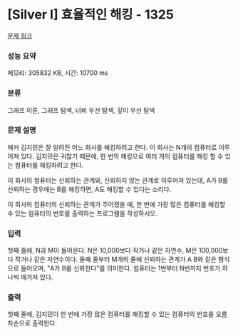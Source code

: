 # [Silver I] 효율적인 해킹 - 1325 

[문제 링크](https://www.acmicpc.net/problem/1325) 

### 성능 요약

메모리: 305832 KB, 시간: 10700 ms

### 분류

그래프 이론, 그래프 탐색, 너비 우선 탐색, 깊이 우선 탐색

### 문제 설명

<p>해커 김지민은 잘 알려진 어느 회사를 해킹하려고 한다. 이 회사는 N개의 컴퓨터로 이루어져 있다. 김지민은 귀찮기 때문에, 한 번의 해킹으로 여러 개의 컴퓨터를 해킹 할 수 있는 컴퓨터를 해킹하려고 한다.</p>

<p>이 회사의 컴퓨터는 신뢰하는 관계와, 신뢰하지 않는 관계로 이루어져 있는데, A가 B를 신뢰하는 경우에는 B를 해킹하면, A도 해킹할 수 있다는 소리다.</p>

<p>이 회사의 컴퓨터의 신뢰하는 관계가 주어졌을 때, 한 번에 가장 많은 컴퓨터를 해킹할 수 있는 컴퓨터의 번호를 출력하는 프로그램을 작성하시오.</p>

### 입력 

 <p>첫째 줄에, N과 M이 들어온다. N은 10,000보다 작거나 같은 자연수, M은 100,000보다 작거나 같은 자연수이다. 둘째 줄부터 M개의 줄에 신뢰하는 관계가 A B와 같은 형식으로 들어오며, "A가 B를 신뢰한다"를 의미한다. 컴퓨터는 1번부터 N번까지 번호가 하나씩 매겨져 있다.</p>

### 출력 

 <p>첫째 줄에, 김지민이 한 번에 가장 많은 컴퓨터를 해킹할 수 있는 컴퓨터의 번호를 오름차순으로 출력한다.</p>

